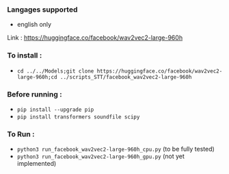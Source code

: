 ### Langages supported
- english only

Link : https://huggingface.co/facebook/wav2vec2-large-960h

### To install : 
- `cd ../../Models;git clone https://huggingface.co/facebook/wav2vec2-large-960h;cd ../scripts_STT/facebook_wav2vec2-large-960h`

### Before running :
- `pip install --upgrade pip`
- `pip install transformers soundfile scipy`

### To Run :
- `python3 run_facebook_wav2vec2-large-960h_cpu.py` (to be fully tested)
- `python3 run_facebook_wav2vec2-large-960h_gpu.py` (not yet implemented)